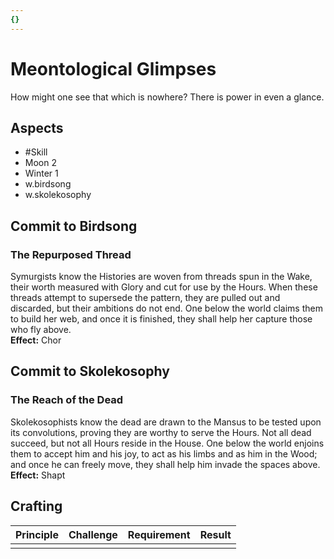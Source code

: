 ```yaml
---
{}
---
```

# Meontological Glimpses
How might one see that which is nowhere? There is power in even a glance.
## Aspects
- #Skill
- Moon 2
- Winter 1
- w.birdsong
- w.skolekosophy
## Commit to Birdsong
### The Repurposed Thread
Symurgists know the Histories are woven from threads spun in the Wake, their worth measured with Glory and cut for use by the Hours. When these threads attempt to supersede the pattern, they are pulled out and discarded, but their ambitions do not end. One below the world claims them to build her web, and once it is finished, they shall help her capture those who fly above.<br>
**Effect:** Chor
## Commit to Skolekosophy
### The Reach of the Dead
Skolekosophists know the dead are drawn to the Mansus to be tested upon its convolutions, proving they are worthy to serve the Hours. Not all dead succeed, but not all Hours reside in the House. One below the world enjoins them to accept him and his joy, to act as his limbs and as him in the Wood; and once he can freely move, they shall help him invade the spaces above.<br>
**Effect:** Shapt

## Crafting
| Principle | Challenge | Requirement | Result |
| --------- | --------- | ----------- | ------ |
|           |           |             |        |
